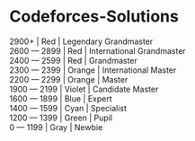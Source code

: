 # Codeforces-Solutions

2900+	      | Red	   | Legendary Grandmaster	<br>
2600 — 2899	| Red    | International Grandmaster	<br>
2400 — 2599	| Red	   | Grandmaster	<br>
2300 — 2399	| Orange | International Master	<br>
2200 — 2299	| Orange | Master <br>
1900 — 2199	| Violet | Candidate Master	<br>
1600 — 1899	| Blue	 | Expert	<br>
1400 — 1599	| Cyan	 | Specialist	<br>
1200 — 1399	| Green	 | Pupil	<br>
0 — 1199	  | Gray	 | Newbie	<br>
